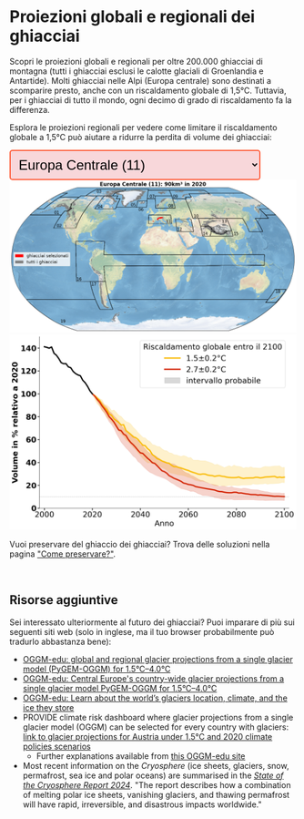 # Proiezioni globali e regionali dei ghiacciai

<div>
  <p>
    Scopri le proiezioni globali e regionali per oltre 200.000 ghiacciai di montagna (tutti i ghiacciai esclusi le calotte glaciali di Groenlandia e Antartide).
    Molti ghiacciai nelle Alpi (Europa centrale) sono destinati a scomparire presto, anche con un riscaldamento globale di 1,5°C. Tuttavia, per i ghiacciai di tutto il mondo, ogni decimo di grado di riscaldamento fa la differenza.
  </p>
  <p>
    Esplora le proiezioni regionali per vedere come limitare il riscaldamento globale a 1,5°C può aiutare a ridurre la perdita di volume dei ghiacciai:
  </p>
</div>

<!-- Dropdown to select region -->

<div>
<select id="regionSelect" style="font-size: 24px; padding: 10px; border: 2px solid #FF5733; border-radius: 5px; background-color: #f8d7da; width: auto; min-width: 200px;">
  <option value="RGI11" selected>Europa Centrale (11)</option>
  <option value="global">Globale</option>
  <option value="RGI01">Alaska (01)</option>
  <option value="RGI02">Canada Occidentale e Stati Uniti (02)</option>
  <option value="RGI03">Artico Canadese Settentrionale (03)</option>
  <option value="RGI04">Artico Canadese Meridionale (04)</option>
  <option value="RGI05">Periferia della Groenlandia (05)</option>
  <option value="RGI06">Islanda (06)</option>
  <option value="RGI07">Svalbard (07)</option>
  <option value="RGI08">Scandinavia (08)</option>
  <option value="RGI09">Artico Russo (09)</option>
  <option value="RGI10">Asia Settentrionale (10)</option>
  <option value="RGI12">Caucaso e Medio Oriente (12)</option>
  <option value="RGI13">Asia Centrale (13)</option>
  <option value="RGI14">Asia Meridionale Occidentale (14)</option>
  <option value="RGI15">Asia Meridionale Orientale (15)</option>
  <option value="RGI13-14-15">Asia d’Alta Montagna (13-14-15)</option>
  <option value="RGI16">Basse Latitudini (16)</option>
  <option value="RGI17">Ande Meridionali (17)</option>
  <option value="RGI18">Nuova Zelanda (18)</option>
  <option value="RGI19">Isole Subantartiche e Antartiche (19)</option>
</select>

<!-- Image containers for both figures -->
<img id="worldmapImage" src="/assets/images/volume_evolution_regions/RGI11_worldmap_it.png" alt="Mappa dei ghiacciai selezionati" />
<img id="complexImage" src="/assets/images/volume_evolution_regions/RGI11_complex_it.png" alt="Evoluzione del volume dei ghiacciai in Europa Centrale per 1,5°C e 2,7°C." />

<!-- Add responsive CSS -->
<style>
  @media (max-width: 768px) {
    div[style*="display: flex"] {
      flex-direction: column; /* Impila gli elementi verticalmente */
    }
    div[style*="margin-right: 20px"] {
      margin-right: 0; /* Rimuove il margine destro per il testo */
    }
  }
</style>

<script>
  document.getElementById("regionSelect").addEventListener("change", function() {
    var selectedRegion = this.value;
    
    // Get both image elements
    var worldmapImage = document.getElementById("worldmapImage");
    var complexImage = document.getElementById("complexImage");
    
    // Update world map image source
    worldmapImage.src = "/assets/images/volume_evolution_regions/" + selectedRegion + "_worldmap_it.png";
    worldmapImage.alt = "Mappa dei ghiacciai selezionati in " + selectedRegion;

    // Update complex model image source
    complexImage.src = "/assets/images/volume_evolution_regions/" + selectedRegion + "_complex_it.png";
    complexImage.alt = "Evoluzione del volume dei ghiacciai in " + selectedRegion + " per 1,5°C e 2,7°C.";
  });
</script>


</div>

Vuoi preservare del ghiaccio dei ghiacciai? Trova delle soluzioni nella pagina
<a href="{{ site.baseurl }}/preserve/">"Come preservare?"</a>.

<br>

## Risorse aggiuntive
Sei interessato ulteriormente al futuro dei ghiacciai? Puoi imparare di più sui seguenti siti web (solo in inglese, ma il tuo browser probabilmente può tradurlo abbastanza bene):

- [OGGM-edu: global and regional glacier projections from a single glacier model (PyGEM-OGGM) for 1.5°C–4.0°C](https://edu.oggm.org/en/latest/global_future_glacier-app_rounce_delta_T_en.html)
- [OGGM-edu: Central Europe's country-wide glacier projections from a single glacier model PyGEM-OGGM for 1.5°C–4.0°C](https://edu.oggm.org/en/latest/alps_future-app_rounce_delta_T_en.html)
- [OGGM-edu: Learn about the world’s glaciers location, climate, and the ice they store](https://bokeh.oggm.org/explorer/app)
- PROVIDE climate risk dashboard where glacier projections from a single glacier model (OGGM) can be
  selected for every country with glaciers: [link to glacier projections for Austria under 1.5°C and 2020 climate policies scenarios](https://climate-risk-dashboard.climateanalytics.org/impacts/explore?indicator=glacier-volume&geography=AUT&scenarios[0]=curpol&time=annual&reference=present-day-2020&spatial=area)
    - Further explanations available from [this OGGM-edu site](https://edu.oggm.org/en/latest/provide_dashboard.html)
- Most recent information on the *Cryosphere* (ice sheets, glaciers, snow, permafrost, sea ice and
  polar oceans) are summarised in the [*State of the Cryosphere Report 2024*](https://iccinet.org/statecryo24/). "The report
  describes how a combination of melting polar ice sheets, vanishing glaciers, and thawing
  permafrost will have rapid, irreversible, and disastrous impacts worldwide."

